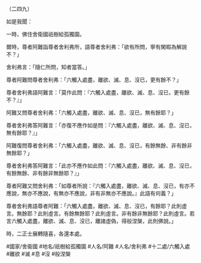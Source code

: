 （二四九）

如是我聞：

一時，佛住舍衛國祇樹給孤獨園。

爾時，尊者阿難詣尊者舍利弗所，語尊者舍利弗：「欲有所問，寧有閑暇為解說不？」

舍利弗言：「隨仁所問，知者當答。」

尊者阿難問尊者舍利弗：「六觸入處盡，離欲、滅、息、沒已，更有餘不？」

尊者舍利弗語阿難言：「莫作此問：『六觸入處盡，離欲、滅、息、沒已，更有餘不？』」

阿難又問尊者舍利弗：「六觸入處盡，離欲、滅、息、沒已，無有餘耶？」

尊者舍利弗答阿難言：「亦復不應作如是問：『六觸入處盡，離欲、滅、息、沒已，無有餘耶？』」

阿難復問尊者舍利弗：「六觸入處盡，離欲、滅、息、沒已，有餘無餘、非有餘非無餘耶？」

尊者舍利弗答阿難言：「此亦不應作如此問：『六觸入處盡，離欲、滅、息、沒已，有餘無餘、非有餘非無餘耶？』」

尊者阿難又問舍利弗：「如尊者所說：『六觸入處盡，離欲、滅、息、沒已，有亦不應說，無亦不應說，有無亦不應說，非有非無亦不應說。』此語有何義？」

尊者舍利弗語尊者阿難：「六觸入處盡，離欲、滅、息、沒已，有餘耶？此則虛言。無餘耶？此則虛言。有餘無餘耶？此則虛言。非有餘非無餘耶？此則虛言。若言六觸入處盡，離欲、滅、息、沒已，離諸虛偽，得般涅槃，此則佛說。」

時，二正士展轉隨喜，各還本處。

#國家/舍衛國
#地名/祇樹給孤獨園
#人名/阿難
#人名/舍利弗
#十二處/六觸入處
#離欲
#滅
#息
#沒
#般涅槃
